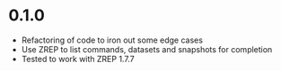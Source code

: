 # 0.1.0

- Refactoring of code to iron out some edge cases
- Use ZREP to list commands, datasets and snapshots for completion
- Tested to work with ZREP 1.7.7